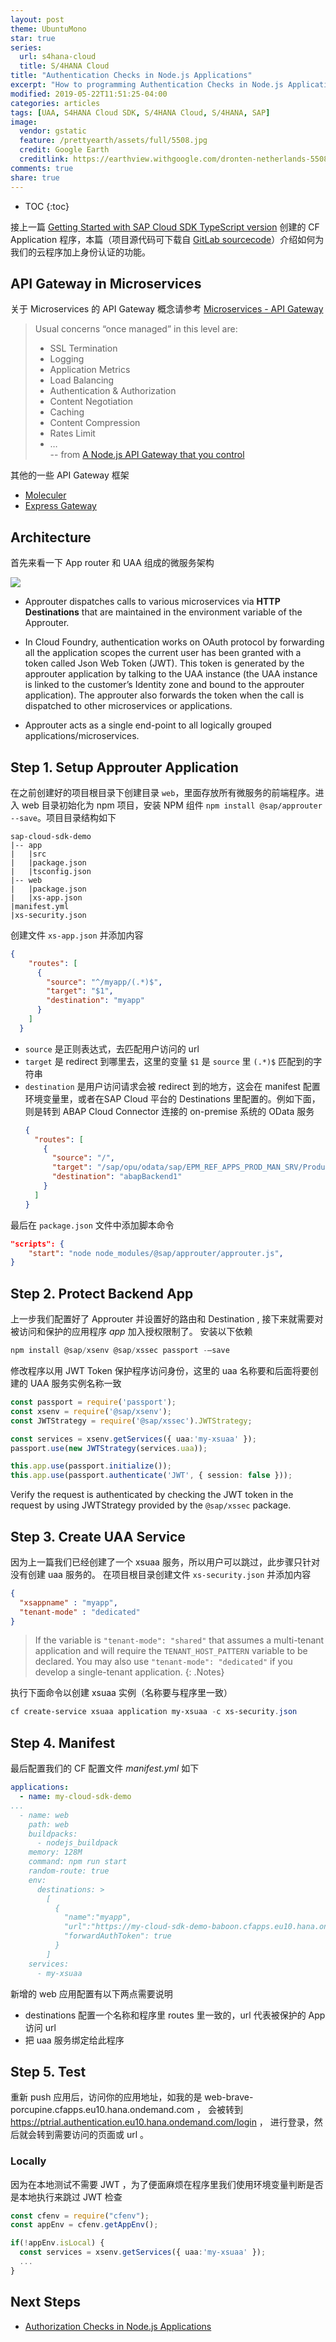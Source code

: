 ```yaml
---
layout: post
theme: UbuntuMono
star: true
series: 
  url: s4hana-cloud
  title: S/4HANA Cloud
title: "Authentication Checks in Node.js Applications"
excerpt: "How to programming Authentication Checks in Node.js Applications on SAP CloudFoundry platform"
modified: 2019-05-22T11:51:25-04:00
categories: articles
tags: [UAA, S4HANA Cloud SDK, S/4HANA Cloud, S/4HANA, SAP]
image:
  vendor: gstatic
  feature: /prettyearth/assets/full/5508.jpg
  credit: Google Earth
  creditlink: https://earthview.withgoogle.com/dronten-netherlands-5508
comments: true
share: true
---
```


* TOC
{:toc}

接上一篇 [Getting Started with SAP Cloud SDK TypeScript version](/articles/s4hana-cloud-sdk-js-getting-started/) 创建的 CF Application 程序，本篇（项目源代码可下载自 [GitLab sourcecode](https://gitlab.com/i.tiven.wang/s4hana-cloud-sdk-demo/tree/authentication)）介绍如何为我们的云程序加上身份认证的功能。

## API Gateway in Microservices

关于 Microservices 的 API Gateway 概念请参考 [Microservices - API Gateway](/articles/microservices-api-gateway/)

> Usual concerns “once managed” in this level are:
>* SSL Termination
>* Logging
>* Application Metrics
>* Load Balancing
>* Authentication & Authorization
>* Content Negotiation
>* Caching
>* Content Compression
>* Rates Limit
>* …<br>
>-- from [A Node.js API Gateway that you control](https://medium.com/sharenowtech/k-fastify-gateway-a-node-js-api-gateway-that-you-control-e7388c229b21)

其他的一些 API Gateway 框架

* [Moleculer](https://moleculer.services)
* [Express Gateway](https://www.express-gateway.io/)

## Architecture

首先来看一下 App router 和 UAA 组成的微服务架构

![](/images/s4hana/s4hana-cloud-sdk-authentication-app-router.png)

* Approuter dispatches calls to various microservices via **HTTP Destinations** that are maintained in the environment variable of the Approuter.
* In Cloud Foundry, authentication works on OAuth protocol by forwarding all the application scopes the current user has been granted with a token called Json Web Token (JWT). This token is generated by the approuter application by talking to the UAA instance (the UAA instance is linked to the customer’s Identity zone and bound to the approuter application). The approuter also forwards the token when the call is dispatched to other microservices or applications.

* Approuter acts as a single end-point to all logically grouped applications/microservices.

## Step 1. Setup Approuter Application

在之前创建好的项目根目录下创建目录 `web`，里面存放所有微服务的前端程序。进入 web 目录初始化为 npm 项目，安装 NPM 组件 `npm install @sap/approuter --save`。项目目录结构如下

```text
sap-cloud-sdk-demo
|-- app
|   |src
|   |package.json
|   |tsconfig.json
|-- web
|   |package.json
|   |xs-app.json
|manifest.yml
|xs-security.json
```

创建文件 `xs-app.json` 并添加内容

```json
{
    "routes": [
      {
        "source": "^/myapp/(.*)$",
        "target": "$1",
        "destination": "myapp"
      }
    ]
  }
```

* `source` 是正则表达式，去匹配用户访问的 url
* `target` 是 redirect 到哪里去，这里的变量 `$1` 是 `source` 里 `(.*)$` 匹配到的字符串
* `destination` 是用户访问请求会被 redirect 到的地方，这会在 manifest 配置环境变量里，或者在SAP Cloud 平台的 Destinations 里配置的。例如下面，则是转到 ABAP Cloud Connector 连接的 on-premise 系统的 OData 服务
  ```json
  {
    "routes": [
      {
        "source": "/",
        "target": "/sap/opu/odata/sap/EPM_REF_APPS_PROD_MAN_SRV/Products",
        "destination": "abapBackend1"
      }
    ]
  }
  ```

最后在 `package.json` 文件中添加脚本命令

```json
"scripts": {
    "start": "node node_modules/@sap/approuter/approuter.js",
}
```

## Step 2. Protect Backend App

上一步我们配置好了 Approuter 并设置好的路由和 Destination , 接下来就需要对被访问和保护的应用程序 *app* 加入授权限制了。 安装以下依赖

```powershell
npm install @sap/xsenv @sap/xssec passport -–save
```

修改程序以用 JWT Token 保护程序访问身份，这里的 uaa 名称要和后面将要创建的 UAA 服务实例名称一致

```typescript
const passport = require('passport');
const xsenv = require('@sap/xsenv');
const JWTStrategy = require('@sap/xssec').JWTStrategy;

const services = xsenv.getServices({ uaa:'my-xsuaa' });
passport.use(new JWTStrategy(services.uaa));

this.app.use(passport.initialize());
this.app.use(passport.authenticate('JWT', { session: false }));
```

Verify the request is authenticated by checking the JWT token in the request by using JWTStrategy provided by the `@sap/xssec` package.

## Step 3. Create UAA Service

因为上一篇我们已经创建了一个 xsuaa 服务，所以用户可以跳过，此步骤只针对没有创建 uaa 服务的。
在项目根目录创建文件 `xs-security.json` 并添加内容

```json
{
  "xsappname" : "myapp",
  "tenant-mode" : "dedicated"
}
```

> If the variable is `"tenant-mode": "shared"` that assumes a multi-tenant application and will require the `TENANT_HOST_PATTERN` variable to be declared. You may also use `"tenant-mode": "dedicated"` if you develop a single-tenant application.
{: .Notes}

执行下面命令以创建 xsuaa 实例（名称要与程序里一致）

```powershell
cf create-service xsuaa application my-xsuaa -c xs-security.json
```

## Step 4. Manifest

最后配置我们的 CF 配置文件 *manifest.yml* 如下

```yaml
applications:
  - name: my-cloud-sdk-demo
...
  - name: web
    path: web
    buildpacks:
      - nodejs_buildpack
    memory: 128M
    command: npm run start
    random-route: true
    env:
      destinations: >
        [
          {
            "name":"myapp",
            "url":"https://my-cloud-sdk-demo-baboon.cfapps.eu10.hana.ondemand.com/",
            "forwardAuthToken": true
          }
        ]
    services:
      - my-xsuaa
```

新增的 web 应用配置有以下两点需要说明

* destinations 配置一个名称和程序里 routes 里一致的，url 代表被保护的 App 访问 url
* 把 uaa 服务绑定给此程序

## Step 5. Test

重新 push 应用后，访问你的应用地址，如我的是 web-brave-porcupine.cfapps.eu10.hana.ondemand.com ，
会被转到 https://ptrial.authentication.eu10.hana.ondemand.com/login ，
进行登录，然后就会转到需要访问的页面或 url 。

### Locally

因为在本地测试不需要 JWT ，为了便面麻烦在程序里我们使用环境变量判断是否是本地执行来跳过 JWT 检查

```typescript
const cfenv = require("cfenv");
const appEnv = cfenv.getAppEnv();

if(!appEnv.isLocal) {
  const services = xsenv.getServices({ uaa:'my-xsuaa' });
  ...
}
```

## Next Steps

* [Authorization Checks in Node.js Applications](/articles/s4hana-cloud-sdk-js-authorization/)